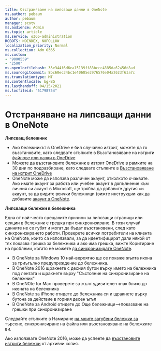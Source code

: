 ```yaml
---
title: Отстраняване на липсващи данни в OneNote
ms.author: pebaum
author: pebaum
manager: scotv
ms.audience: Admin
ms.topic: article
ms.service: o365-administration
ROBOTS: NOINDEX, NOFOLLOW
localization_priority: Normal
ms.collection: Adm_O365
ms.custom:
- "9000559"
- "2500"
ms.openlocfilehash: 33e344f6d6ea15139ff88bcce4885da62456d8ad
ms.sourcegitcommit: 8bc60ec34bc1e40685e3976576e04a2623f63a7c
ms.translationtype: MT
ms.contentlocale: bg-BG
ms.lasthandoff: 04/15/2021
ms.locfileid: "51798754"
---
```

# <a name="resolving-missing-data-in-onenote"></a>Отстраняване на липсващи данни в OneNote

**Липсващ бележник**

- Ако бележникът в OneDrive е бил случайно изтрит, можете да го възстановите, като следвате стъпките в Възстановяване на изтрити [файлове или папки в OneDrive](https://support.office.com/article/949ada80-0026-4db3-a953-c99083e6a84f)
- Можете да възстановите бележник в изтрит OneDrive в рамките на 30 дни по подразбиране, като следвате стъпките в [Възстановяване на изтрит OneDrive](https://docs.microsoft.com/onedrive/restore-deleted-onedrive)
- OneNote може да използва различен акаунт, отколкото очаквате. Ако имате акаунт за работа или учебен акаунт в допълнение към личния си акаунт в Microsoft, ще трябва да добавите другия си акаунт, за да видите всички бележници (вижте инструкции как да добавите [акаунт в OneNote](https://support.office.com/article/5afff855-54ee-47e4-a773-db048d4ac299).

**Липсващи бележки в бележника**

Една от най-често срещаните причини за липсващи страници или секции в бележник е грешка при синхронизиране. В този случай данните не се губят и могат да бъдат възстановени, след като синхронизирането работи. Проверете всички потребители на клиента на OneNote, които са използвали, за да идентифицират дали някой от тях показва грешка за бележника и ако има грешка, вижте Коригиране на проблеми, когато не можете [да синхронизирате OneNote](https://support.office.com/article/299495ef-66d1-448f-90c1-b785a6968d45).

- В OneNote за Windows 10 най-вероятно ще се покаже жълта икона за триъгълно предупреждение до бележника.
- В OneNote 2016 щракнете с десния бутон върху името на бележника под лентата и щракнете върху "Състояние на синхронизиране на бележник"
- В OneNOte for Mac проверете за жълт удивителен знак близо до иконата на бележника
- В OneNote за iPhone отидете до бележника си и щракнете върху бутона за действие в горния десен ъгъл
- В OneNote за Android отидете до Още бележници–>показване на грешки при синхронизиране

Следвайте стъпките в Намиране [на моите загубени бележки за](https://support.office.com/article/32cb2bd7-afe7-44d2-a711-398a88421287) търсене, синхронизиране на файла или възстановяване на бележките ви.

Ако използвате OneNote 2016, може да успеете да [възстановите изтрити бележки](https://support.office.com/article/32ed1036-74fd-4c21-bc28-033a486e6b14) от архивни копия.